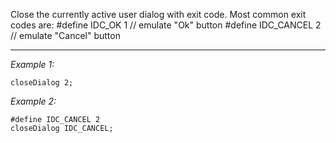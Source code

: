 Close the currently active user dialog with exit code. Most common exit codes are:
<sqf>
#define IDC_OK            1 // emulate "Ok" button
#define IDC_CANCEL        2 // emulate "Cancel" button
</sqf>


---
*Example 1:*
```sqf
closeDialog 2;
```

*Example 2:*
```sqf
#define IDC_CANCEL 2
closeDialog IDC_CANCEL;
```